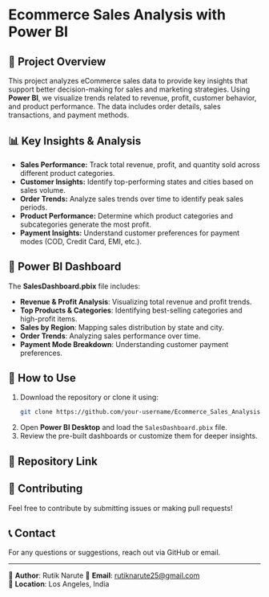 # Ecommerce Sales Analysis with Power BI

## 📌 Project Overview
This project analyzes eCommerce sales data to provide key insights that support better decision-making for sales and marketing strategies. Using **Power BI**, we visualize trends related to revenue, profit, customer behavior, and product performance. The data includes order details, sales transactions, and payment methods.

## 📊 Key Insights & Analysis
- **Sales Performance:** Track total revenue, profit, and quantity sold across different product categories.
- **Customer Insights:** Identify top-performing states and cities based on sales volume.
- **Order Trends:** Analyze sales trends over time to identify peak sales periods.
- **Product Performance:** Determine which product categories and subcategories generate the most profit.
- **Payment Insights:** Understand customer preferences for payment modes (COD, Credit Card, EMI, etc.).


## 📌 Power BI Dashboard
The **SalesDashboard.pbix** file includes:
- **Revenue & Profit Analysis**: Visualizing total revenue and profit trends.
- **Top Products & Categories**: Identifying best-selling categories and high-profit items.
- **Sales by Region**: Mapping sales distribution by state and city.
- **Order Trends**: Analyzing sales performance over time.
- **Payment Mode Breakdown**: Understanding customer payment preferences.

## 🚀 How to Use
1. Download the repository or clone it using:
   ```sh
   git clone https://github.com/your-username/Ecommerce_Sales_Analysis.git
   ```
2. Open **Power BI Desktop** and load the `SalesDashboard.pbix` file.
3. Review the pre-built dashboards or customize them for deeper insights.

## 🔗 Repository Link


## 🤝 Contributing
Feel free to contribute by submitting issues or making pull requests!

## 📞 Contact
For any questions or suggestions, reach out via GitHub or email.

---
📌 **Author**: Rutik Narute 
📧 **Email**: rutiknarute25@gmail.com  
📍 **Location**: Los Angeles, India

